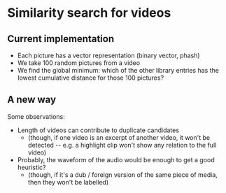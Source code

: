 # Similarity search for videos

## Current implementation

- Each picture has a vector representation (binary vector, phash)
- We take 100 random pictures from a video
- We find the global minimum: which of the other library entries has the lowest cumulative distance for those 100
  pictures?

## A new way

Some observations:

- Length of videos can contribute to duplicate candidates
    - (though, if one video is an excerpt of another video, it won't be detected -- e.g. a highlight clip won't show any
      relation to the full video)
- Probably, the waveform of the audio would be enough to get a good heuristic?
    - (though, if it's a dub / foreign version of the same piece of media, then they won't be labelled)

